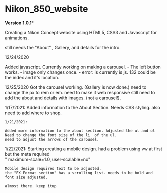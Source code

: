# Nikon_850_website


**Version 1.0.1***

Creating a Nikon Concept website using HTML5, CSS3 and Javascript for animations. 



still needs the "About" , Gallery, and details for the intro.


12/24/2020

Added javascript.
Currently working on making a carousel. 
    - The left button works.
        - image only changes once.
            - error: is currently is js. 132
                could be the index and it's location.

12/25/2020
    Got the carousel working. (Gallery is now done.)
    need to change the px to rem or em.
    need to make it web responsive
    still need to add the about and details with images. (not a carousel!). 


1/17/2021:
    Added information to the About Section.
    Needs CSS styling. 
    also need to add where to shop. 
    

    1/21/2021:

    Added more information to the about section. Adjusted the ul and ol
    Need to change the font size of the li  of the ul. 
    need to adjust the arrows of the carousel. 


1/22/2021:
    Starting creating a mobile design.
    had a problem using vw at first but the meta required  
    " maximum-scale=1.0, user-scalable=no"

    Mobile design requires text to be adjusted.
    the "FX Format section" has a scrolling list. needs to be bold and font size adjusted.

    almost there. keep itup

